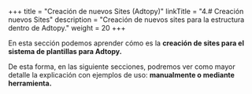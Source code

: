 +++
title = "Creación de nuevos Sites (Adtopy)"
linkTitle = "4.# Creación nuevos Sites"
description = "Creación de nuevos sites para la estructura dentro de Adtopy."
weight = 20
+++

En esta sección podemos aprender cómo es la **creación de sites para el sistema de plantillas para Adtopy.**

De esta forma, en las siguiente secciones, podremos ver como mayor detalle la explicación con ejemplos de uso: __manualmente o mediante herramienta.__
